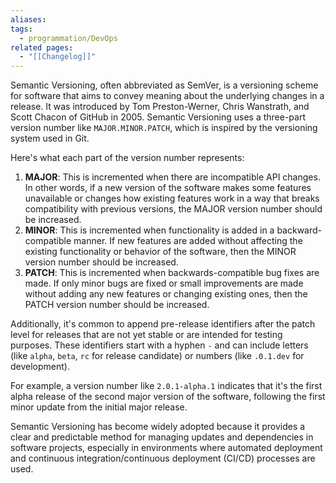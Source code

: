 ```yaml
---
aliases: 
tags:
  - programmation/DevOps
related pages:
  - "[[Changelog]]"
---
```

Semantic Versioning, often abbreviated as SemVer, is a versioning scheme for software that aims to convey meaning about the underlying changes in a release. It was introduced by Tom Preston-Werner, Chris Wanstrath, and Scott Chacon of GitHub in 2005. Semantic Versioning uses a three-part version number like `MAJOR.MINOR.PATCH`, which is inspired by the versioning system used in Git.

Here's what each part of the version number represents:

1. **MAJOR**: This is incremented when there are incompatible API changes. In other words, if a new version of the software makes some features unavailable or changes how existing features work in a way that breaks compatibility with previous versions, the MAJOR version number should be increased.
2. **MINOR**: This is incremented when functionality is added in a backward-compatible manner. If new features are added without affecting the existing functionality or behavior of the software, then the MINOR version number should be increased.
3. **PATCH**: This is incremented when backwards-compatible bug fixes are made. If only minor bugs are fixed or small improvements are made without adding any new features or changing existing ones, then the PATCH version number should be increased.

Additionally, it's common to append pre-release identifiers after the patch level for releases that are not yet stable or are intended for testing purposes. These identifiers start with a hyphen `-` and can include letters (like `alpha`, `beta`, `rc` for release candidate) or numbers (like `.0.1.dev` for development).

For example, a version number like `2.0.1-alpha.1` indicates that it's the first alpha release of the second major version of the software, following the first minor update from the initial major release.

Semantic Versioning has become widely adopted because it provides a clear and predictable method for managing updates and dependencies in software projects, especially in environments where automated deployment and continuous integration/continuous deployment (CI/CD) processes are used.